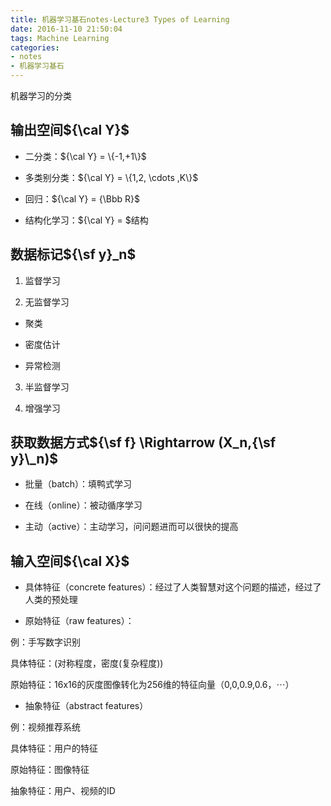 ```yaml
---
title: 机器学习基石notes-Lecture3 Types of Learning
date: 2016-11-10 21:50:04
tags: Machine Learning
categories:
- notes
- 机器学习基石
---
```


机器学习的分类

<!--more-->

## 输出空间${\cal Y}$

* 二分类：${\cal Y} = \{-1,+1\}$

* 多类别分类：${\cal Y} = \{1,2, \cdots ,K\}$

* 回归：${\cal Y} = {\Bbb R}$

* 结构化学习：${\cal Y} = $结构

## 数据标记${\sf y}_n$

1. 监督学习

2. 无监督学习

* 聚类

* 密度估计

* 异常检测

3. 半监督学习

4. 增强学习

## 获取数据方式${\sf f} \Rightarrow (X_n,{\sf y}\_n)$

* 批量（batch）：填鸭式学习

* 在线（online）：被动循序学习

* 主动（active）：主动学习，问问题进而可以很快的提高

## 输入空间${\cal X}$

* 具体特征（concrete features）：经过了人类智慧对这个问题的描述，经过了人类的预处理

* 原始特征（raw features）：

例：手写数字识别

具体特征：(对称程度，密度(复杂程度))

原始特征：16x16的灰度图像转化为256维的特征向量（0,0,0.9,0.6，$\cdots$）

* 抽象特征（abstract features）

例：视频推荐系统

具体特征：用户的特征

原始特征：图像特征

抽象特征：用户、视频的ID